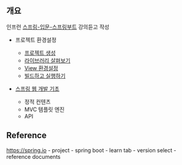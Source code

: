 ## 개요
인프런 [스프링-입문-스프링부트](https://www.inflearn.com/course/%EC%8A%A4%ED%94%84%EB%A7%81-%EC%9E%85%EB%AC%B8-%EC%8A%A4%ED%94%84%EB%A7%81%EB%B6%80%ED%8A%B8) 강의듣고 작성 

- 프로젝트 환경설정
    - [프로젝트 생성](https://www.notion.so/3-621e84f9199541fea3335c62052718f8)
    - [라이브러리 살펴보기](https://www.notion.so/4-5f96c9691c4f4640a799f2f1df41b350)
    - [View 환경설정](https://www.notion.so/5-View-cf3ce685366a4235ac0221dfb93aaac5)
    - [빌드하고 실행하기](https://www.notion.so/6-4aba2dc670cc4e1c8bc3120793a5c87f)

- [스프링 웹 개발 기초](https://www.notion.so/ceff33ea262442f88171bd19854ee538)
    - 정적 컨텐츠
    - MVC 템플릿 엔진
    - API


## Reference
https://spring.io - project - spring boot - learn tab - version select - reference documents

